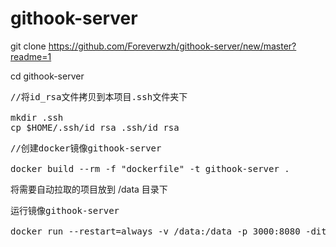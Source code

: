# githook-server


git clone https://github.com/Foreverwzh/githook-server/new/master?readme=1

cd githook-server

<pre>
//将id_rsa文件拷贝到本项目.ssh文件夹下

mkdir .ssh
cp $HOME/.ssh/id_rsa .ssh/id_rsa
</pre>

<pre>
//创建docker镜像githook-server

docker build --rm -f "dockerfile" -t githook-server .
</pre>

将需要自动拉取的项目放到 /data 目录下

<pre>
运行镜像githook-server

docker run --restart=always -v /data:/data -p 3000:8080 -dit githook-server
</pre>
